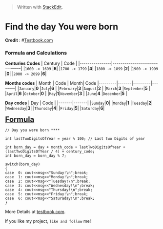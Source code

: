 > Written with [StackEdit](https://stackedit.io/).
# Find the day You were born

**Credit** : #[Testbook.com](https://testbook.com/)
### Formula and Calculations
**Centuries Codes**
|   Century      |             Code              |
|----------------|-------------------------------|
|`1600 -> 1699`  |**6**|
|`1700 -> 1799`  |**4**|
|`1800 -> 1899`  |**2**|
|`1900 -> 1999`  |**0**|
|`2000 -> 2099`  |**6**|

**Months codes**
| Month  |  Code | Month| Code
|---------|-------|---------|--------|
|`January`|**0**  |`July`|**6**  |
|`February`|**3**  |`August`|**2**  |
|`March`|**3**  |`September`|**5**  |
|`April`|**6**  |`October`|**0**  |
|`May`|**1**|`November`|**3**  |
|`June`|**4**  |`December`|**5**  |

**Day codes**
|  Day  |  Code |
|-------|-------|
|`Sunday`|**0**|
|`Monday`|**1**
|`Tuesday`|**2**|
|`Wednesday`|**3**|
|`Thursday`|**4**|
|`Friday`|**5**|
|`Saturday`|**6**|

**<font size="5" style="text-decoration: underline">Formula</font>**
```
// Day you were born ****

int lastTwoDigitsOfYear = year % 100; // Last two Digits of year

int born_day = day + month_code + lastTwoDigitsOfYear + (lastTwoDigitsOfYear / 4) + century_code;
int born_day = born_day % 7;

switch(born_day)
{
case  0: cout<<msg<<"Sunday!\n";break;
case  1: cout<<msg<<"Monday!\n";break;
case  2: cout<<msg<<"Tuesday!\n";break;
case  3: cout<<msg<<"Wednesday!\n";break;
case  4: cout<<msg<<"Thursday!\n";break;
case  5: cout<<msg<<"Friday!\n";break;
case  6: cout<<msg<<"Saturaday!\n";break;
}
```
More Details at [testbook.com](https://testbook.com/question-answer/directionsstudy-the-following-information-c--5f256817aa23d40d10321fba#:~:text=Century%20Codes%3A&text=The%20year%20code%20can%20be,of%20year%2F4).

If you like my project, `like and follow` me!